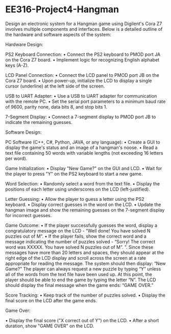 # EE316-Project4-Hangman
Design an electronic system for a Hangman game using Digilent's Cora Z7 involves multiple components and interfaces. Below is a detailed outline of the hardware and software aspects of the system:

Hardware Design:

PS2 Keyboard Connection:
•	Connect the PS2 keyboard to PMOD port JA on the Cora Z7 board.
•	Implement logic for recognizing English alphabet keys (A-Z).

LCD Panel Connection:
•	Connect the LCD panel to PMOD port JB on the Cora Z7 board.
•	Upon power-up, initialize the LCD to display a single cursor (underline) at the left side of the screen.

USB to UART Adapter:
•	Use a USB to UART adapter for communication with the remote PC.
•	Set the serial port parameters to a minimum baud rate of 9600, parity none, data bits 8, and stop bits 1.

7-Segment Display:
•	Connect a 7-segment display to PMOD port JB to indicate the remaining guesses.

Software Design:

PC Software (C++, C#, Python, JAVA, or any language):
•	Create a GUI to display the game's status and an image of a hangman's noose.
•	Read a text file containing 50 words with variable lengths (not exceeding 16 letters per word).

Game Initialization:
•	Display "New Game?" on the GUI and LCD.
•	Wait for the player to press "Y" on the PS2 keyboard to start a new game.

Word Selection:
•	Randomly select a word from the text file.
•	Display the positions of each letter using underscores on the LCD (left-justified).

Letter Guessing:
•	Allow the player to guess a letter using the PS2 keyboard.
•	Display correct guesses in the word on the LCD.
•	Update the hangman image and show the remaining guesses on the 7-segment display for incorrect guesses.

Game Outcome:
•	If the player successfully guesses the word, display a congratulatory message on the LCD - “Well done! You have solved N puzzles out of M”.
•	If the player fails, show the correct word and a message indicating the number of puzzles solved - “Sorry! The correct word was XXXXX. You have solved N puzzles out of M”. ”. Since these messages have more than 20 letters and spaces, they should appear at the right edge of the LCD display and scroll across the screen at a rate appropriate for reading the message. The system should then display: “New Game?” The player can always request a new puzzle by typing “Y” unless all of the words from the text file have been used up.  At this point, the player should be able to end the game by typing the letter “N”. The LCD should display the final message when the game ends: “GAME OVER.”  

Score Tracking:
•	Keep track of the number of puzzles solved.
•	Display the final score on the LCD after the game ends.

Game Over:

•	Display the final score ("X correct out of Y") on the LCD.
•	After a short duration, show "GAME OVER" on the LCD.
